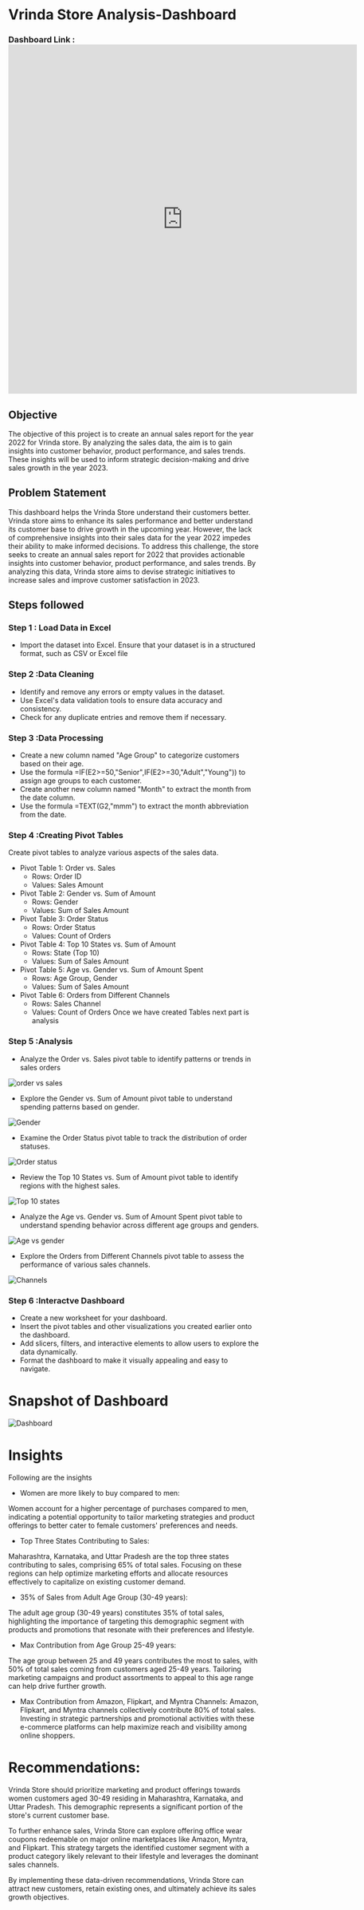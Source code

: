 
# Vrinda Store Analysis-Dashboard

### Dashboard Link : <iframe width="700" height="700" frameborder="0" scrolling="no" src="https://onedrive.live.com/embed?resid=C79A15996AC23D3B%21108&authkey=%21APF1GHi0xJC73co&em=2&wdAllowInteractivity=False&wdHideGridlines=True&wdHideHeaders=True&wdDownloadButton=True&wdInConfigurator=True&wdInConfigurator=True"></iframe>
## Objective

The objective of this project is to create an annual sales report for the year 2022 for Vrinda store. By analyzing the sales data, the aim is to gain insights into customer behavior, product performance, and sales trends. These insights will be used to inform strategic decision-making and drive sales growth in the year 2023.

## Problem Statement

This dashboard helps the Vrinda Store understand their customers better. Vrinda store aims to enhance its sales performance and better understand its customer base to drive growth in the upcoming year. However, the lack of comprehensive insights into their sales data for the year 2022 impedes their ability to make informed decisions. To address this challenge, the store seeks to create an annual sales report for 2022 that provides actionable insights into customer behavior, product performance, and sales trends. By analyzing this data, Vrinda store aims to devise strategic initiatives to increase sales and improve customer satisfaction in 2023.

## Steps followed 

### Step 1 : Load Data in Excel
- Import the dataset into Excel. Ensure that your dataset is in a structured format, such as CSV or Excel file

### Step 2 :Data Cleaning

- Identify and remove any errors or empty values in the dataset.
- Use Excel's data validation tools to ensure data accuracy and consistency.
- Check for any duplicate entries and remove them if necessary.

### Step 3 :Data Processing

-  Create a new column named "Age Group" to categorize customers based on their age.
- Use the formula =IF(E2>=50,"Senior",IF(E2>=30,"Adult","Young")) to assign age groups to each customer.
- Create another new column named "Month" to extract the month from the date column.
- Use the formula =TEXT(G2,"mmm") to extract the month abbreviation from the date.

### Step 4 :Creating Pivot Tables
Create pivot tables to analyze various aspects of the sales data.
- Pivot Table 1: Order vs. Sales
    - Rows: Order ID
    - Values: Sales Amount
- Pivot Table 2: Gender vs. Sum of Amount
    - Rows: Gender
    - Values: Sum of Sales Amount
- Pivot Table 3: Order Status
    - Rows: Order Status
    - Values: Count of Orders
- Pivot Table 4: Top 10 States vs. Sum of Amount
    - Rows: State (Top 10)
    - Values: Sum of Sales Amount
- Pivot Table 5: Age vs. Gender vs. Sum of Amount Spent
    - Rows: Age Group, Gender
    - Values: Sum of Sales Amount
- Pivot Table 6: Orders from Different Channels
    - Rows: Sales Channel
    - Values: Count of Orders
Once we have created Tables next part is analysis
  
### Step 5 :Analysis
- Analyze the Order vs. Sales pivot table to identify patterns or trends in sales orders

![order vs sales](https://github.com/SahilRajput99/Excel/assets/168499493/a6e15a9a-ea82-47e4-b177-8ca2e4ec31fc)

- Explore the Gender vs. Sum of Amount pivot table to understand spending patterns based on gender.

![Gender](https://github.com/SahilRajput99/Excel/assets/168499493/473d27bb-370b-4c8b-80e9-49a6b51dd14b)

- Examine the Order Status pivot table to track the distribution of order statuses.

![Order status](https://github.com/SahilRajput99/Excel/assets/168499493/901bca42-7a47-4659-9d7c-0530da6c5b29)

- Review the Top 10 States vs. Sum of Amount pivot table to identify regions with the highest sales.

![Top 10 states](https://github.com/SahilRajput99/Excel/assets/168499493/ebc26a7e-f702-4a2f-8e1c-57ea9028caa4)

- Analyze the Age vs. Gender vs. Sum of Amount Spent pivot table to understand spending behavior across different age groups and genders.

![Age vs gender](https://github.com/SahilRajput99/Excel/assets/168499493/d6f4b4d4-22c1-4b96-83bc-e229e65dda55)

- Explore the Orders from Different Channels pivot table to assess the performance of various sales channels.

![Channels](https://github.com/SahilRajput99/Excel/assets/168499493/f709ebcf-15d1-4bbb-8641-a0f2318e23ea)

### Step 6 :Interactve Dashboard

- Create a new worksheet for your dashboard.
- Insert the pivot tables and other visualizations you created earlier onto the dashboard.
- Add slicers, filters, and interactive elements to allow users to explore the data dynamically.
- Format the dashboard to make it visually appealing and easy to navigate.

# Snapshot of Dashboard

![Dashboard](https://github.com/SahilRajput99/Excel/assets/168499493/4cf48e23-75ff-4af4-99bd-67b9f7e98ce4)

# Insights

Following are the insights
- Women are more likely to buy compared to men:

Women account for a higher percentage of purchases compared to men, indicating a potential opportunity to tailor marketing strategies and product offerings to better cater to female customers' preferences and needs.

- Top Three States Contributing to Sales:

Maharashtra, Karnataka, and Uttar Pradesh are the top three states contributing to sales, comprising 65% of total sales. Focusing on these regions can help optimize marketing efforts and allocate resources effectively to capitalize on existing customer demand.

- 35% of Sales from Adult Age Group (30-49 years):

The adult age group (30-49 years) constitutes 35% of total sales, highlighting the importance of targeting this demographic segment with products and promotions that resonate with their preferences and lifestyle.

- Max Contribution from Age Group 25-49 years:

The age group between 25 and 49 years contributes the most to sales, with 50% of total sales coming from customers aged 25-49 years. Tailoring marketing campaigns and product assortments to appeal to this age range can help drive further growth.

- Max Contribution from Amazon, Flipkart, and Myntra Channels:
Amazon, Flipkart, and Myntra channels collectively contribute 80% of total sales. Investing in strategic partnerships and promotional activities with these e-commerce platforms can help maximize reach and visibility among online shoppers.

# Recommendations:
Vrinda Store should prioritize marketing and product offerings towards women customers aged 30-49 residing in Maharashtra, Karnataka, and Uttar Pradesh. This demographic represents a significant portion of the store's current customer base.

To further enhance sales, Vrinda Store can explore offering office wear coupons redeemable on major online marketplaces like Amazon, Myntra, and Flipkart. This strategy targets the identified customer segment with a product category likely relevant to their lifestyle and leverages the dominant sales channels.

By implementing these data-driven recommendations, Vrinda Store can attract new customers, retain existing ones, and ultimately achieve its sales growth objectives.
